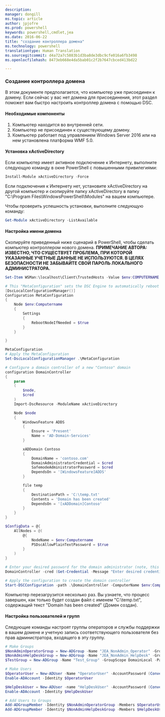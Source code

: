 ```yaml
---
description: 
manager: dongill
ms.topic: article
author: jpjofre
ms.prod: powershell
keywords: powershell,cmdlet,jea
ms.date: 2016-06-22
title: "создание контроллера домена"
ms.technology: powershell
translationtype: Human Translation
ms.sourcegitcommit: d4a72a7c5883b1d3ba8de3dbc9cfe016a6fb3498
ms.openlocfilehash: 8473eb668e4da5bab01c2f2b7647cbced413bd22

---
```


### Создание контроллера домена

В этом документе предполагается, что компьютер уже присоединен к домену.
Если сейчас у вас нет домена для присоединения, этот раздел поможет вам быстро настроить контроллер домена с помощью DSC.

#### Необходимые компоненты

1.  Компьютер находится во внутренней сети.
2.  Компьютер не присоединен к существующему домену.
3.  Компьютер работает под управлением Windows Server 2016 или на нем установлена платформа WMF 5.0.

#### Установка xActiveDirectory
Если компьютер имеет активное подключение к Интернету, выполните следующую команду в окне PowerShell с повышенными привилегиями:
```PowerShell
Install-Module xActiveDirectory -Force
```
Если подключения к Интернету нет, установите xActiveDirectory на другой компьютер и скопируйте папку xActiveDirectory в папку "C:\Program Files\WindowsPowerShell\Modules" на вашем компьютере.

Чтобы проверить успешность установки, выполните следующую команду:
```PowerShell
Get-Module xActiveDirectory -ListAvailable
```

#### Настройка имени домена
Скопируйте приведенный ниже сценарий в PowerShell, чтобы сделать компьютер контроллером нового домена.
**ПРИМЕЧАНИЕ АВТОРА: ИЗВЕСТНО, ЧТО СУЩЕСТВУЕТ ПРОБЛЕМА, ПРИ КОТОРОЙ УКАЗАННЫЕ УЧЕТНЫЕ ДАННЫЕ НЕ ИСПОЛЬЗУЮТСЯ.  В ЦЕЛЯХ БЕЗОПАСНОСТИ НЕ ЗАБЫВАЙТЕ СВОЙ ПАРОЛЬ ЛОКАЛЬНОГО АДМИНИСТРАТОРА.**

```PowerShell
Set-Item WSMan:\localhost\Client\TrustedHosts -Value $env:COMPUTERNAME -Force

# This "MetaConfiguration" sets the DSC Engine to automatically reboot if required
[DscLocalConfigurationManager()]
Configuration MetaConfiguration
{
    Node $env:Computername
    {
        Settings
        {
            RebootNodeIfNeeded = $true
        }
    }

}

MetaConfiguration
# Apply the MetaConfiguration
Set-DscLocalConfigurationManager .\MetaConfiguration

# Configure a domain controller of a new "Contoso" domain
configuration DomainController
{
    param
    (
        $node,
        $cred
    )
    Import-DscResource -ModuleName xActiveDirectory

    Node $node
    {
        WindowsFeature ADDS
        {
            Ensure = 'Present'
            Name = 'AD-Domain-Services'
        }

        xADDomain Contoso
        {
            DomainName = 'contoso.com'
            DomainAdministratorCredential = $cred
            SafemodeAdministratorPassword = $cred
            DependsOn = '[WindowsFeature]ADDS'
        }

        file temp
        {
            DestinationPath = 'C:\temp.txt'
            Contents = 'Domain has been created'
            DependsOn = '[xADDomain]Contoso'
        }
    }
}

$ConfigData = @{
    AllNodes = @(
        @{
            NodeName = $env:Computername
            PSDscAllowPlainTextPassword = $true
        }
    )
}

# Enter your desired password for the domain administrator (note, this will be stored as plain text)
DomainController -cred (Get-Credential -Message "Enter desired credential for domain administrator") -node $env:Computername -configurationData $ConfigData

# Apply the configuration to create the domain controller
Start-DSCConfiguration -path .\DomainController -ComputerName $env:Computername -Wait -Force -Verbose
```
Компьютер перезагрузится несколько раз.
Вы узнаете, что процесс завершен, как только будет создан файл с именем "C:\temp.txt", содержащий текст "Domain has been created" (Домен создан).

#### Настройка пользователей и групп
Следующие команды настроят группы операторов и службы поддержки в вашем домене и учетную запись соответствующего пользователя без прав администратора, входящего в эту группу.
```PowerShell
# Make Groups
$NonAdminOperatorGroup = New-ADGroup -Name "JEA_NonAdmin_Operator" -GroupScope DomainLocal -PassThru
$NonAdminHelpDeskGroup = New-ADGroup -Name "JEA_NonAdmin_HelpDesk" -GroupScope DomainLocal -PassThru
$TestGroup = New-ADGroup -Name "Test_Group" -GroupScope DomainLocal -PassThru

# Make Users
$OperatorUser = New-ADUser -Name "OperatorUser" -AccountPassword (ConvertTo-SecureString 'pa$$w0rd' -AsPlainText -Force) -PassThru
Enable-ADAccount -Identity $OperatorUser

$HelpDeskUser = New-ADUser -name "HelpDeskUser" -AccountPassword (ConvertTo-SecureString 'pa$$w0rd' -AsPlainText -Force) -PassThru
Enable-ADAccount -Identity $HelpDeskUser

# Add Users to Groups
Add-ADGroupMember -Identity $NonAdminOperatorGroup -Members $OperatorUser
Add-ADGroupMember -Identity $NonAdminHelpDeskGroup -Members $HelpDeskUser
```




<!--HONumber=Aug16_HO3-->



